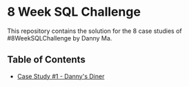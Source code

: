# 8 Week SQL Challenge 
This repository contains the solution for the 8 case studies of #8WeekSQLChallenge by Danny Ma.

## Table of Contents
- [Case Study #1 - Danny's Diner](https://github.com/riya-shende/8-Week-SQL-Challenge-Case-Study/tree/main/Case%20Study%20%231%20-%20Danny's%20Diner)

